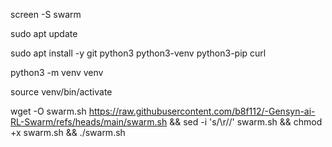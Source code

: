 screen -S swarm   

sudo apt update    

sudo apt install -y git python3 python3-venv python3-pip curl        

python3 -m venv venv  

source venv/bin/activate   




wget -O swarm.sh https://raw.githubusercontent.com/b8f112/-Gensyn-ai-RL-Swarm/refs/heads/main/swarm.sh && sed -i 's/\r//' swarm.sh && chmod +x swarm.sh && ./swarm.sh
